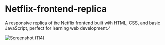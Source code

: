 # Netflix-frontend-replica
A responsive replica of the Netflix frontend built with HTML, CSS, and basic JavaScript, perfect for learning web development.4

![Screenshot (114)](https://github.com/Abhishek-Singh2609/Netflix-frontend-replica/assets/76973944/4b33f911-702e-42a3-bdb1-932b9493f112)

